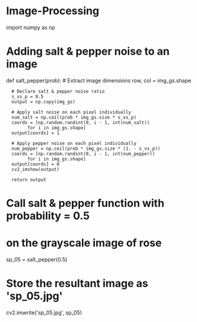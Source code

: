 # Image-Processing

import numpy as np

# Adding salt & pepper noise to an image
def salt_pepper(prob):
      # Extract image dimensions
      row, col = img_gs.shape

      # Declare salt & pepper noise ratio
      s_vs_p = 0.5
      output = np.copy(img_gs)

      # Apply salt noise on each pixel individually
      num_salt = np.ceil(prob * img_gs.size * s_vs_p)
      coords = [np.random.randint(0, i - 1, int(num_salt))
            for i in img_gs.shape]
      output[coords] = 1

      # Apply pepper noise on each pixel individually
      num_pepper = np.ceil(prob * img_gs.size * (1. - s_vs_p))
      coords = [np.random.randint(0, i - 1, int(num_pepper))
            for i in img_gs.shape]
      output[coords] = 0
      cv2_imshow(output)

      return output

# Call salt & pepper function with probability = 0.5
# on the grayscale image of rose
sp_05 = salt_pepper(0.5)

# Store the resultant image as 'sp_05.jpg'
cv2.imwrite('sp_05.jpg', sp_05)
